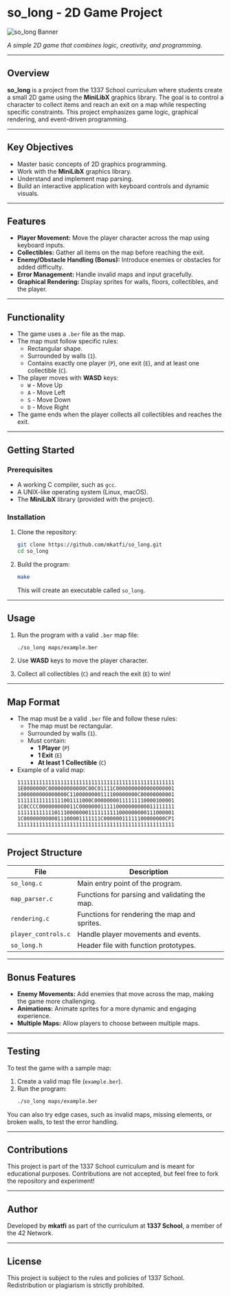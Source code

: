 
# so_long - 2D Game Project  

![so_long Banner](https://github.com/user-attachments/assets/4c385de5-70ed-4d74-b360-d6e9510ee41a)

*A simple 2D game that combines logic, creativity, and programming.*  

---

## Overview  

**so_long** is a project from the 1337 School curriculum where students create a small 2D game using the **MiniLibX** graphics library. The goal is to control a character to collect items and reach an exit on a map while respecting specific constraints. This project emphasizes game logic, graphical rendering, and event-driven programming.  

---

## Key Objectives  

- Master basic concepts of 2D graphics programming.  
- Work with the **MiniLibX** graphics library.  
- Understand and implement map parsing.  
- Build an interactive application with keyboard controls and dynamic visuals.  

---

## Features  

- **Player Movement:** Move the player character across the map using keyboard inputs.  
- **Collectibles:** Gather all items on the map before reaching the exit.  
- **Enemy/Obstacle Handling (Bonus):** Introduce enemies or obstacles for added difficulty.  
- **Error Management:** Handle invalid maps and input gracefully.  
- **Graphical Rendering:** Display sprites for walls, floors, collectibles, and the player.  

---

## Functionality  

- The game uses a `.ber` file as the map.  
- The map must follow specific rules:  
  - Rectangular shape.  
  - Surrounded by walls (`1`).  
  - Contains exactly one player (`P`), one exit (`E`), and at least one collectible (`C`).  
- The player moves with **WASD** keys:  
  - `W` - Move Up  
  - `A` - Move Left  
  - `S` - Move Down  
  - `D` - Move Right  
- The game ends when the player collects all collectibles and reaches the exit.  

---

## Getting Started  

### Prerequisites  

- A working C compiler, such as `gcc`.  
- A UNIX-like operating system (Linux, macOS).  
- The **MiniLibX** library (provided with the project).  

### Installation  

1. Clone the repository:  
   ```bash  
   git clone https://github.com/mkatfi/so_long.git  
   cd so_long  
   ```  

2. Build the program:  
   ```bash  
   make  
   ```  

   This will create an executable called `so_long`.  

---

## Usage  

1. Run the program with a valid `.ber` map file:  
   ```bash  
   ./so_long maps/example.ber  
   ```  

2. Use **WASD** keys to move the player character.  

3. Collect all collectibles (`C`) and reach the exit (`E`) to win!  

---

## Map Format  

- The map must be a valid `.ber` file and follow these rules:  
  - The map must be rectangular.  
  - Surrounded by walls (`1`).  
  - Must contain:  
    - **1 Player** (`P`)  
    - **1 Exit** (`E`)  
    - **At least 1 Collectible** (`C`)  
- Example of a valid map:  
  ```
  111111111111111111111111111111111111111111111111111
  1E0000000C000000000000C00C01111C0000000000000000001
  1000000000000000C1100000000111100000000C00000000001
  111111111111111001111000C00000000111111110000100001
  1C0CCCC000000000011C0000000111110000000000011111111
  111111111111011100000001111111111000000000111000001
  1C0000000000011100001111111C00000011111100000000CP1
  111111111111111111111111111111111111111111111111111  
  ```  

---

## Project Structure  

| File                  | Description                                      |  
|-----------------------|--------------------------------------------------|  
| `so_long.c`           | Main entry point of the program.                 |  
| `map_parser.c`        | Functions for parsing and validating the map.    |  
| `rendering.c`         | Functions for rendering the map and sprites.     |  
| `player_controls.c`   | Handle player movements and events.              |  
| `so_long.h`           | Header file with function prototypes.            |  

---

## Bonus Features  

- **Enemy Movements:** Add enemies that move across the map, making the game more challenging.  
- **Animations:** Animate sprites for a more dynamic and engaging experience.  
- **Multiple Maps:** Allow players to choose between multiple maps.  

---

## Testing  

To test the game with a sample map:  

1. Create a valid map file (`example.ber`).  
2. Run the program:  
   ```bash  
   ./so_long maps/example.ber  
   ```  

You can also try edge cases, such as invalid maps, missing elements, or broken walls, to test the error handling.  

---

## Contributions  

This project is part of the 1337 School curriculum and is meant for educational purposes. Contributions are not accepted, but feel free to fork the repository and experiment!  

---

## Author  

Developed by **mkatfi** as part of the curriculum at **1337 School**, a member of the 42 Network.  

---

## License  

This project is subject to the rules and policies of 1337 School. Redistribution or plagiarism is strictly prohibited.  
